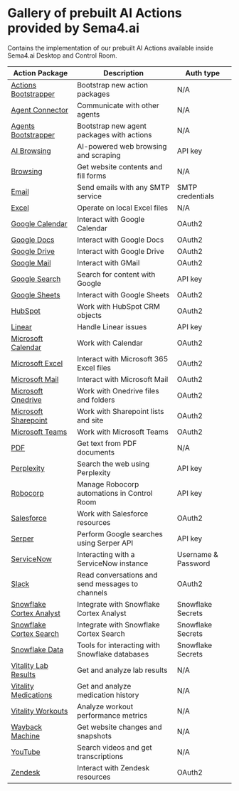 # Gallery of prebuilt AI Actions provided by Sema4.ai

Contains the implementation of our prebuilt AI Actions available inside Sema4.ai Desktop and Control Room.

| Action Package                                                   | Description                                      | Auth type           |
| ---------------------------------------------------------------- | ------------------------------------------------ | ------------------- |
| [Actions Bootstrapper](actions-bootstrapper/README.md)           | Bootstrap new action packages                    | N/A                 |
| [Agent Connector](agent-connector/README.md)                     | Communicate with other agents                    | N/A                 |
| [Agents Bootstrapper](agents-bootstrapper/README.md)             | Bootstrap new agent packages with actions        | N/A                 |
| [AI Browsing](ai-browsing/README.md)                             | AI-powered web browsing and scraping             | API key             |
| [Browsing](browsing/README.md)                                   | Get website contents and fill forms              | N/A                 |
| [Email](email/README.md)                                         | Send emails with any SMTP service                | SMTP credentials    |
| [Excel](excel/README.md)                                         | Operate on local Excel files                     | N/A                 |
| [Google Calendar](google-calendar/README.md)                     | Interact with Google Calendar                    | OAuth2              |
| [Google Docs](google-docs/README.md)                             | Interact with Google Docs                        | OAuth2              |
| [Google Drive](google-drive/README.md)                           | Interact with Google Drive                       | OAuth2              |
| [Google Mail](google-mail/README.md)                             | Interact with GMail                              | OAuth2              |
| [Google Search](google-search/README.md)                         | Search for content with Google                   | API key             |
| [Google Sheets](google-sheets/README.md)                         | Interact with Google Sheets                      | OAuth2              |
| [HubSpot](hubspot/README.md)                                     | Work with HubSpot CRM objects                    | OAuth2              |
| [Linear](linear/README.md)                                       | Handle Linear issues                             | API key             |
| [Microsoft Calendar](microsoft-calendar/README.md)               | Work with Calendar                               | OAuth2              |
| [Microsoft Excel](microsoft-excel/README.md)                     | Interact with Microsoft 365 Excel files          | OAuth2              |
| [Microsoft Mail](microsoft-mail/README.md)                       | Interact with Microsoft Mail                     | OAuth2              |
| [Microsoft Onedrive](microsoft-onedrive/README.md)               | Work with Onedrive files and folders             | OAuth2              |
| [Microsoft Sharepoint](microsoft-sharepoint/README.md)           | Work with Sharepoint lists and site              | OAuth2              |
| [Microsoft Teams](microsoft-teams/README.md)                     | Work with Microsoft Teams                        | OAuth2              |
| [PDF](pdf/README.md)                                             | Get text from PDF documents                      | N/A                 |
| [Perplexity](perplexity/README.md)                               | Search the web using Perplexity                  | API key             |
| [Robocorp](robocorp/README.md)                                   | Manage Robocorp automations in Control Room      | API key             |
| [Salesforce](salesforce/README.md)                               | Work with Salesforce resources                   | OAuth2              |
| [Serper](serper/README.md)                                       | Perform Google searches using Serper API         | API key             |
| [ServiceNow](servicenow/README.md)                               | Interacting with a ServiceNow instance           | Username & Password |
| [Slack](slack/README.md)                                         | Read conversations and send messages to channels | OAuth2              |
| [Snowflake Cortex Analyst](snowflake-cortex-analyst/README.md)   | Integrate with Snowflake Cortex Analyst          | Snowflake Secrets   |
| [Snowflake Cortex Search](snowflake-cortex-search/README.md)     | Integrate with Snowflake Cortex Search           | Snowflake Secrets   |
| [Snowflake Data](snowflake-data/README.md)                       | Tools for interacting with Snowflake databases   | Snowflake Secrets   |
| [Vitality Lab Results](vitality-lab-results/README.md)           | Get and analyze lab results                      | N/A                 |
| [Vitality Medications](vitality-medications/README.md)           | Get and analyze medication history               | N/A                 |
| [Vitality Workouts](vitality-workouts/README.md)                 | Analyze workout performance metrics              | N/A                 |
| [Wayback Machine](wayback-machine/README.md)                     | Get website changes and snapshots                | N/A                 |
| [YouTube](youtube/README.md)                                     | Search videos and get transcriptions             | N/A                 |
| [Zendesk](zendesk/README.md)                                     | Interact with Zendesk resources                  | OAuth2              |
